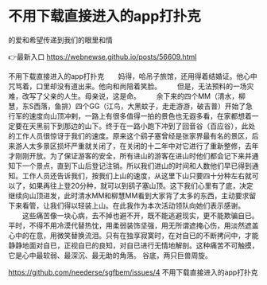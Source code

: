 # 不用下载直接进入的app打扑克
的爱和希望传递到我们的眼里和情

👉最新入口 https://webnewse.github.io/posts/56609.html

不用下载直接进入的app打扑克　　妈得，哈吊子旅馆，还用得着结婚证。他心中咒骂着，口里却没有道出来。他向和尚陪着笑脸。
　　但是，无法预料的一场灾难，改写了父亲的人生。母亲说，这是命。
　　余下来的四个MM（清水，柳慧，东S西落，鱼排）四个GG（江鸟，大黑蚊子，走走游游，破吉普）开始了急行军的速度向山顶冲剌，一路上有很多值得一拍的景色也无遐多看，在家都想着一定要在天黑前下到那边的山下。终于在一路小跑下冲到了回音谷（百应谷），此处的工作人员很惊讶于我们的速度。原来这个鹞子塞曾经是张家界最有名的景区，后来游人太多景区损坏严重就关闭了，在关闭的十二年中对它进行了重新整修，去年才刚刚开放。为了保证游客的安全，所有进山的游客在进山时他们都会记下来并通知下一个景点，直到下山后登记注销。所以我们进山的时间和人数他们早已得到通知。工作人员还告诉我们，按我们上山的速度，从这里下山只要四十分种左右就可以了，如果再往上登20分种，就可以到鹞子塞山顶。这下我们心里有了底，决定继续向山顶进发，此时清水MM和柳慧MM看到大家背了太多的东西，主动要求留下来看管，让我们得以轻装上山。在此我作为本次活动领队向她们表示感谢。
　　这些痛苦像一块心病，去不掉也避不开，既不能逃避现实，更不能欺骗自已。平时，不得不用冷漠代替热忱，用柔弱装饰坚强，用无所谓遮掩心伤，用淡然遮盖心中的在意，用微笑替换流泪。只有在独享寂寞时，在对自已的不断拷问中，才能静静地面对自已，正视自已的良知，对自已进行无情地解剖。这种痛苦不可触摸，它是心中最软弱、最深沉、最无助的角落。
谷底，两只巨兽周旋。

https://github.com/neederse/sgfbem/issues/4
不用下载直接进入的app打扑克

